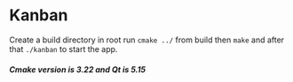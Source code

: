 # Kanban
Create a build directory in root
run ```cmake ../``` from build then ```make```
and after that ```./kanban``` to start the app.

##### Cmake version is 3.22 and Qt is 5.15
